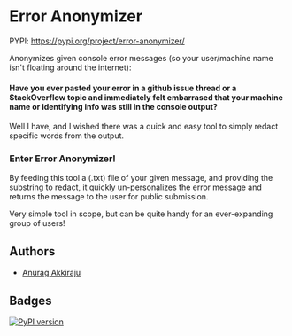 
# Error Anonymizer

PYPI: https://pypi.org/project/error-anonymizer/

 Anonymizes given console error messages (so your user/machine name isn't floating around the internet):

#### Have you ever pasted your error in a github issue thread or a StackOverflow topic and immediately felt embarrased that your machine name or identifying info was still in the console output?

Well I have, and I wished there was a quick and easy tool to simply redact specific words from the output.


### Enter Error Anonymizer!


By feeding this tool a (.txt) file of your given message, and providing the substring to redact, it quickly un-personalizes the error message and returns the message to the user for public submission. 


Very simple tool in scope, but can be quite handy for an ever-expanding group of users!



## Authors

- [Anurag Akkiraju](https://github.com/maskedband1t)


## Badges

[![PyPI version](https://badge.fury.io/py/error-anonymizer.svg)](https://badge.fury.io/py/error-anonymizer)


